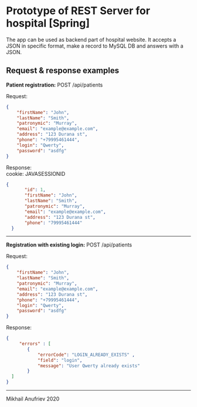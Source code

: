# Prototype of REST Server for hospital [Spring]
The app can be used as backend part of hospital website.
It accepts a JSON in specific format, make a record to MySQL DB and answers with a JSON.
  
## Request & response examples

**Patient registration:**
POST /api/patients

Request:
```json
{
    "firstName": "John",   
    "lastName": "Smith",   
    "patronymic": "Murray",  
    "email": "example@example.com",   
    "address": "123 Durana st",   
    "phone": "+79995461444",   
    "login": "Qwerty",   
    "password": "asdfg"   
}
```

Response:  
cookie: JAVASESSIONID  
```json
{  
       "id": 1,   
       "firstName": "John",   
       "lastName": "Smith",   
       "patronymic": "Murray",   
       "email": "example@example.com",   
       "address": "123 Durana st",   
       "phone": "79995461444"  
  }  
```
___

**Registration with existing login:**
POST /api/patients

Request:
```json
{  
    "firstName": "John",   
    "lastName": "Smith",   
    "patronymic": "Murray", 
    "email": "example@example.com",   
    "address": "123 Durana st",   
    "phone": "+79995461444",   
    "login": "Qwerty",   
    "password": "asdfg"   
}  
```
Response:  
```json
{  
     "errors" : [  
        {  
            "errorCode": "LOGIN_ALREADY_EXISTS" ,  
            "field": "login",   
            "message": "User Qwerty already exists"   
        }  
  ]  
}  
```

___
Mikhail Anufriev 2020

